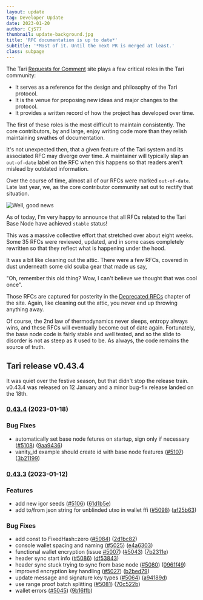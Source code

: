 ```yaml
---
layout: update
tag: Developer Update
date: 2023-01-20
author: CjS77
thumbnail: update-background.jpg
title: 'RFC documentation is up to date*'
subtitle: '*Most of it. Until the next PR is merged at least.'
class: subpage
---
```


The Tari [Requests for Comment](https://rfc.tari.com) site plays a few critical roles in the Tari community:

- It serves as a reference for the design and philosophy of the Tari protocol.
- It is the venue for proposing new ideas and major changes to the protocol.
- It provides a written record of how the project has developed over time.

The first of these roles is the most difficult to maintain consistently. The core contributors, by and large, enjoy
writing code more than they relish maintaining swathes of documentation.

It's not unexpected then, that a given feature of the Tari system and its associated RFC may diverge over time. A
maintainer will typically slap an `out-of-date` label on the RFC when this happens so that readers aren't mislead by
outdated information.

Over the course of time, almost all of our RFCs were marked `out-of-date`. Late last year, we, as the core
contributor community set out to rectify that situation.

![Well, good news](/assets/img/posts/good_news.png)

As of today, I'm very happy to announce that all RFCs related to the Tari Base Node have achieved `stable` status!

This was a massive collective effort that stretched over about eight weeks.
Some 35 RFCs were reviewed, updated, and in some cases completely rewritten so
that they reflect what is happening under the hood.

It was a bit like cleaning out the attic. There were a few RFCs, covered in dust underneath some old scuba gear that
made us say,

"Oh, remember this old thing? Wow, I can't believe we thought that was cool once".

Those RFCs are captured
for posterity in the [Deprecated RFCs](https://rfc.tari.com/deprecated.html) chapter of the site. Again, like
cleaning out the attic, you never end up throwing anything away.

Of course, the 2nd law of thermodynamics never sleeps, entropy always wins, and these RFCs will eventually become
out of date again. Fortunately, the base node code is fairly stable and well tested, and so the slide to disorder is
not as steep as it used to be. As always, the code remains the source of truth.

## Tari release v0.43.4

It was quiet over the festive season, but that didn't stop the release train. v0.43.4 was released on 12 January
and a minor bug-fix release landed on the 18th.

### [0.43.4](https://github.com/tari-project/tari/compare/v0.43.3...v0.43.4) (2023-01-18)

### Bug Fixes

- automatically set base node fetures on startup, sign only if necessary ([#5108](https://github.com/tari-project/tari/issues/5108)) ([9aa9436](https://github.com/tari-project/tari/commit/9aa9436e945f6db59b34ad9c29a973fdc6515eda))
- vanity_id example should create id with base node features ([#5107](https://github.com/tari-project/tari/issues/5107)) ([3b21199](https://github.com/tari-project/tari/commit/3b21199dcf4639a7ca5cff727bcb49927b624842))

### [0.43.3](https://github.com/tari-project/tari/compare/v0.43.2...v0.43.3) (2023-01-12)

### Features

- add new igor seeds ([#5106](https://github.com/tari-project/tari/issues/5106)) ([61d1b5e](https://github.com/tari-project/tari/commit/61d1b5e80039c4908b6c0207939c22af2fa3e939))
- add to/from json string for unblinded utxo in wallet ffi ([#5098](https://github.com/tari-project/tari/issues/5098)) ([af25b63](https://github.com/tari-project/tari/commit/af25b63d2909af3cdb025532784bdba118d9f876))

### Bug Fixes

- add const to FixedHash::zero ([#5084](https://github.com/tari-project/tari/issues/5084)) ([2d1bc82](https://github.com/tari-project/tari/commit/2d1bc823274e351b2b413a640bc71aa4d5d6c798))
- console wallet spacing and naming ([#5025](https://github.com/tari-project/tari/issues/5025)) ([e4a6303](https://github.com/tari-project/tari/commit/e4a63033febd01e5b0d4c6dfc9a0b387bb58a5b1))
- functional wallet encryption (issue [#5007](https://github.com/tari-project/tari/issues/5007)) ([#5043](https://github.com/tari-project/tari/issues/5043)) ([7b2311e](https://github.com/tari-project/tari/commit/7b2311e40e2619109dcb4572d9d86d3f4463324e))
- header sync start info ([#5086](https://github.com/tari-project/tari/issues/5086)) ([df53843](https://github.com/tari-project/tari/commit/df53843d4e129fbc1e551f0f1d3560bbc28aed86))
- header sync stuck trying to sync from base node ([#5080](https://github.com/tari-project/tari/issues/5080)) ([0961f49](https://github.com/tari-project/tari/commit/0961f497ebd9e8478313b88738a2c5bde4608eb3))
- improved encryption key handling ([#5027](https://github.com/tari-project/tari/issues/5027)) ([b2bed79](https://github.com/tari-project/tari/commit/b2bed79a744592b99c0f01a957750f12f787072e))
- update message and signature key types ([#5064](https://github.com/tari-project/tari/issues/5064)) ([a94189d](https://github.com/tari-project/tari/commit/a94189d3f5500ddc3222aada0bc30c014f2b7e7a))
- use range proof batch splitting ([#5081](https://github.com/tari-project/tari/issues/5081)) ([70c522b](https://github.com/tari-project/tari/commit/70c522b400d9406855a0b65d78c09e916ccfa274))
- wallet errors ([#5045](https://github.com/tari-project/tari/issues/5045)) ([9b16ffb](https://github.com/tari-project/tari/commit/9b16ffb9925d07f3adeab1f1fd6f4163e493a3c7))
